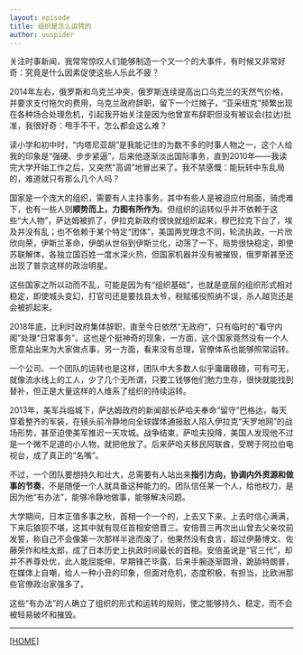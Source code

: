 ```yaml
---
layout: episode
title: 组织是怎么运转的
author: uuspider
---
```

关注时事新闻，我常常惊叹人们能够制造一个又一个的大事件，有时候又非常好奇：究竟是什么因素促使这些人乐此不疲？

2014年左右，俄罗斯和乌克兰冲突，俄罗斯连续提高出口乌克兰的天然气价格，并要求支付拖欠的费用，乌克兰政府辞职，留下一个烂摊子，“亚采纽克”频繁出现在各种场合处理危机，引起我开始关注是因为他曾宣布辞职但没有被议会(拉达)批准，我很好奇：甩手不干，怎么都会这么难？

读小学和初中时，“内塔尼亚胡”是我能记住的为数不多的时事人物之一，这个人给我的印象是“强硬、步步紧逼”，后来他逐渐淡出国际事务，直到2010年——我读完大学开始工作之后，又突然“高调”地冒出来了。我不禁感慨：能玩转中东乱局的，难道就只有那么几个人吗？

国家是一个庞大的组织，需要有人主持事务，其中有些人是被迫应付局面，骑虎难下，也有一些人则**顺势而上，力图有所作为**。但组织的运转似乎并不依赖于这些“大人物”，萨达姆被抓了，伊拉克新政府很快就组织起来，穆巴拉克下台了，埃及并没有乱；也不依赖于某个特定“团体”，美国两党理念不同，轮流执政，一片欣欣向荣，伊斯兰革命，伊朗从世俗到伊斯兰化，动荡了一下，局势很快稳定，即使苏联解体，各独立国百姓一度水深火热，但国家机器并没有被摧毁，俄罗斯甚至还出现了普京这样的政治明星。

这些国家之所以动而不乱，可能是因为有“组织基础”，也就是底层的组织形式相对稳定，即使城头变幻，打官司还是要找县太爷，税赋徭役照纳不误，杀人越货还是会被抓起来。

2018年底，比利时政府集体辞职，直至今日依然“无政府”，只有临时的“看守内阁”处理“日常事务”。这也是个挺神奇的现象，一方面，这个国家竟然没有一个人愿意站出来为大家做点事，另一方面，看来没有总理，官僚体系也能够照常运转。

一个公司、一个团队的运转也是这样，团队中大多数人似乎庸庸碌碌，可有可无，就像流水线上的工人，少了几个无所谓，只要工钱够他们勉力生存，很快就能找到替补，但正是大量这样的人维系了组织的持续运转。

2013年，美军兵临城下，萨达姆政府的新闻部长萨哈夫奉命“留守”巴格达，每天穿着整齐的军装，在镜头前冷静地向全球媒体通报敌人陷入伊拉克“天罗地网”的战场形势，甚至迫使美军推迟一天攻城。战争结束，萨哈夫投降，美国人发现他不过是一个微不足道的小人物，就把他放了。后来萨哈夫移民阿联酋，受聘于阿拉伯电视台，成了真正的“名嘴”。

不过，一个团队要想持久和壮大，总需要有人站出来**指引方向，协调内外资源和做事的节奏**，不是随便一个人就具备这种能力的。团队信任某一个人，给他权力，是因为他“有办法”，能够冷静地做事，能够解决问题。

大学期间，日本正值多事之秋，首相一个一个的，上去又下来，上去时信心满满，下来后狼狈不堪，这其中就有现任首相安倍晋三。安倍晋三再次出山曾去父亲坟前发誓，称自己不会像第一次那样半途而废了，他果然没有食言，超过伊藤博文、佐藤荣作和桂太郎，成了日本历史上执政时间最长的首相。安倍虽说是“官三代”，却并不养尊处优，此人能屈能伸，早期锋芒毕露，后来手腕逐渐圆滑，跪舔特朗普，在媒体上自嘲，给人一种小丑的印象，但面对危机，态度积极，有担当，比欧洲那些官僚政治家强多了。

这些“有办法”的人确立了组织的形式和运转的规则，使之能够持久、稳定，而不会被轻易破坏和摧毁。

***

[[HOME][episode]]

[episode]:http://about.uuspider.com/2019/06/02/episodeindex.html
